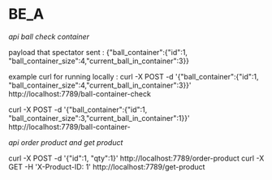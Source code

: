 # BE_A
*api ball check container*

payload that spectator sent : 
{"ball_container":{"id":1, "ball_container_size":4,"current_ball_in_container":3}}

example curl for running locally :
curl -X POST -d '{"ball_container":{"id":1, "ball_container_size":4,"current_ball_in_container":3}}' http://localhost:7789/ball-container-check

curl -X POST -d '{"ball_container":{"id":1, "ball_container_size":3,"current_ball_in_container":1}}' http://localhost:7789/ball-container-


*api order product and get product*

curl -X POST -d '{"id":1, "qty":1}' http://localhost:7789/order-product
curl -X GET -H 'X-Product-ID: 1' http://localhost:7789/get-product